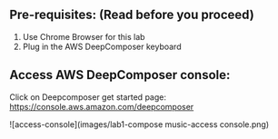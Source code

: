 ## Pre-requisites: (Read before you proceed)
1. Use Chrome Browser for this lab 
2. Plug in the AWS DeepComposer keyboard 

## Access AWS DeepComposer console:

Click on Deepcomposer get started page: https://console.aws.amazon.com/deepcomposer

![access-console](images/lab1-compose music-access console.png)

